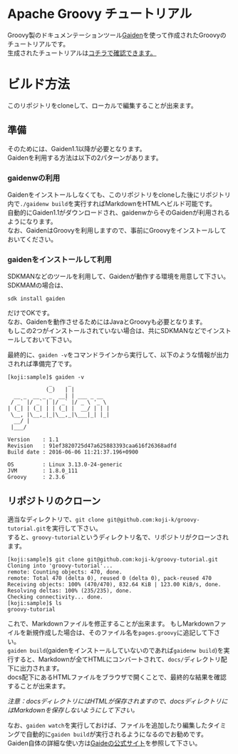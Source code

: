 # Apache Groovy チュートリアル

Groovy製のドキュメンテーションツール[Gaiden](https://github.com/kobo/gaiden)を使って作成されたGroovyのチュートリアルです。  
生成されたチュートリアルは[コチラで確認できます。](http://koji-k.github.io/groovy-tutorial/)

# ビルド方法
このリポジトリをcloneして、ローカルで編集することが出来ます。
  
## 準備
そのためには、Gaiden1.1以降が必要となります。  
Gaidenを利用する方法は以下の2パターンがあります。

### gaidenwの利用

Gaidenをインストールしなくても、このリポジトリをcloneした後にリポジトリ内で`./gaidenw build`を実行すればMarkdownをHTMLへビルド可能です。  
自動的にGaiden1.1がダウンロードされ、gaidenwからそのGaidenが利用されるようになります。  
なお、GaidenはGroovyを利用しますので、事前にGroovyをインストールしておいてください。

### gaidenをインストールして利用
SDKMANなどのツールを利用して、Gaidenが動作する環境を用意して下さい。  
SDKMAMの場合は、

```
sdk install gaiden
```
だけでOKです。  
なお、Gaidenを動作させるためにはJavaとGroovyも必要となります。  
もしこの2つがインストールされていない場合は、共にSDKMANなどでインストールしておいて下さい。

最終的に、`gaiden -v`をコマンドラインから実行して、以下のような情報が出力されれば準備完了です。


```terminal
[koji:sample]$ gaiden -v
             _     _
            (_)   | |
  __ _  __ _ _  __| | ___ _ __
 / _` |/ _` | |/ _` |/ _ \ '_ \
| (_| | (_| | | (_| |  __/ | | |
 \__, |\__,_|_|\__,_|\___|_| |_|
  __/ |
 |___/

Version    : 1.1
Revision   : 91ef3820725d47a625883393caa616f26368adfd
Build date : 2016-06-06 11:21:37.196+0900

OS         : Linux 3.13.0-24-generic
JVM        : 1.8.0_111
Groovy     : 2.3.6
```

## リポジトリのクローン
適当なディレクトリで、`git clone git@github.com:koji-k/groovy-tutorial.git`を実行して下さい。  
すると、`groovy-tutorial`というディレクトリ名で、リポジトリがクローンされます。

```terminal
[koji:sample]$ git clone git@github.com:koji-k/groovy-tutorial.git
Cloning into 'groovy-tutorial'...
remote: Counting objects: 470, done.
remote: Total 470 (delta 0), reused 0 (delta 0), pack-reused 470
Receiving objects: 100% (470/470), 832.64 KiB | 123.00 KiB/s, done.
Resolving deltas: 100% (235/235), done.
Checking connectivity... done.
[koji:sample]$ ls
groovy-tutorial
```
これで、Markdownファイルを修正することが出来ます。
もしMarkdownファイルを新規作成した場合は、そのファイル名を`pages.groovy`に追記して下さい。  
`gaiden build`(gaidenをインストールしていないのであれば`gaidenw build`)を実行すると、Markdownが全てHTMLにコンバートされて、`docs/`ディレクトリ配下に出力されます。  
docs配下にあるHTMLファイルをブラウザで開くことで、最終的な結果を確認することが出来ます。

*注意：docsディレクトリにはHTMLが保存されますので、docsディレクトリにはMarkdownを保存しないようにして下さい。*

なお、`gaiden watch`を実行しておけば、ファイルを追加したり編集したタイミングで自動的に`gaiden build`が実行されるようになるのでお勧めです。  
Gaiden自体の詳細な使い方は[Gaideの公式サイト](https://github.com/kobo/gaiden)を参照して下さい。
